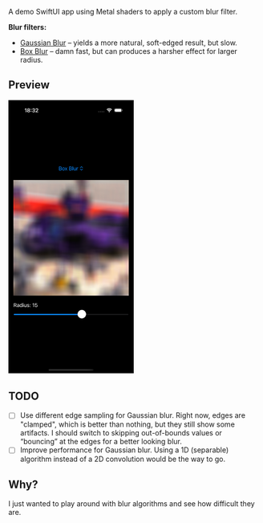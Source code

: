 A demo SwiftUI app using Metal shaders to apply a custom blur filter.

**Blur filters:**

- [Gaussian Blur](https://en.wikipedia.org/wiki/Gaussian_blur) – yields a more natural, soft-edged result, but slow.
- [Box Blur](https://en.wikipedia.org/wiki/Box_blur) – damn fast, but can produces a harsher effect for larger radius.

## Preview

<img src="Preview/Preview.png" width="250">

## TODO

- [ ] Use different edge sampling for Gaussian blur. Right now, edges are "clamped", which is better than nothing, but they still show some artifacts. I should switch to skipping out-of-bounds values or “bouncing” at the edges for a better looking blur.
- [ ] Improve performance for Gaussian blur. Using a 1D (separable) algorithm instead of a 2D convolution would be the way to go.

## Why?

I just wanted to play around with blur algorithms and see how difficult they are.
